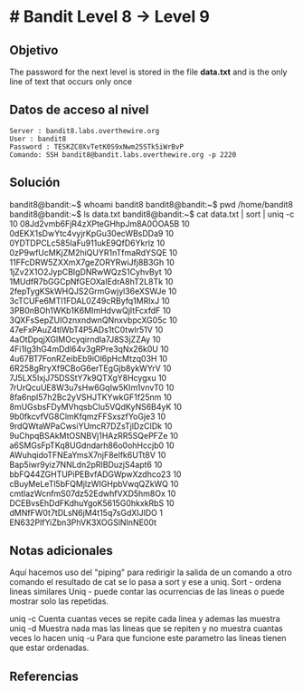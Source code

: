 # # Bandit Level 8 → Level 9
## Objetivo
The password for the next level is stored in the file **data.txt** and is the only line of text that occurs only once
## Datos de acceso al nivel
```
Server : bandit8.labs.overthewire.org
User : bandit8
Password : TESKZC0XvTetK0S9xNwm25STk5iWrBvP
Comando: SSH bandit8@bandit.labs.overthewire.org -p 2220
```
## Solución 
bandit8@bandit:~$ whoami
bandit8
bandit8@bandit:~$ pwd
/home/bandit8
bandit8@bandit:~$ ls
data.txt
bandit8@bandit:~$ cat data.txt | sort | uniq -c
     10 08Jd2vmb6FjR4zXPteGHhpJm8A0OOA5B
     10 0dEKX1sDwYtc4vyjrKpGu30ecWBsDDa9
     10 0YDTDPCLc585IaFu911ukE9QfD6Ykrlz
     10 0zP9wfUcMKjZM2hiQUYR1nTfmaRdYSQE
     10 11FFcDRW5ZXXmX7geZORYRwiJfj8B3Gh
     10 1jZv2X1O2JypCBIgDNRwWQzS1CyhvByt
     10 1MUdfR7bGGCpNfGEOXaIEdrA8hT2L8Tk
     10 2fepTygKSkWHQJS2GrmGwjyl36eXSWJe
     10 3cTCUFe6MTl1FDAL0Z49cRByfq1MRlxJ
     10 3PB0nBOh1WKb1K6MImHdvwQjItFcxfdF
     10 3QXFsSepZUIOznxndwnQNnxvbpcXG05c
     10 47eFxPAuZ4tlWbT4P5ADs1tC0twlr51V
     10 4aOtDpqjXGIMOcyqirndla7J8S3jZZAy
     10 4Fi1Ig3hG4mDdl64v3gRPre3qNx26k0U
     10 4u67BT7FonRZeibEb9iOl6pHcMtzq03H
     10 6R258gRryXf9CBoG6erTEgGjb8ykWYrV
     10 7J5LX5IxjJ75DSStY7k9QTXgY8Hcygxu
     10 7rUrQcuUE8W3u7sHw6GqIw5KIm1vnvT0
     10 8fa6npI57h2Bc2yVSHJTKYwkGF1f25nm
     10 8mUGsbsFDyMVhqsbCIu5VQdKyNS6B4yK
     10 9b0fkcvfVG8ClmKfqmzFFSxszfYoGje3
     10 9rdQWtaWPaCwsiYUmcR7DZsTjlDzCIDk
     10 9uChpqBSAkMtOSNBVj1HAzRR5SQePFZe
     10 a6SMGsFpTKq8UGdndarh86o0ohHccjb0
     10 AWuhqidoTFNEaYmsX7njF8elfk6UTt8V
     10 Bap5iwr9yiz7NNLdn2pRIBDuzjS4apt6
     10 bbFQ44ZGHTUPiPEBvfADGWpwXzdhco23
     10 cBuyMeLeTl5bFQMjlzWIGHpbVwqQZkWQ
     10 cmtlazWcnfmS07dz52EdwhfVXD5hm8Ox
     10 DCEBvsEhDdFKdhuYgoK5615G0hkxkRbS
     10 dMNfFW0t7tDLsN6jM4t15q7sGdXIJlDO
      1 EN632PlfYiZbn3PhVK3XOGSlNInNE00t
## Notas adicionales
Aquí hacemos uso del "piping" para redirigir la salida de un comando a otro comando
el resultado de cat se lo pasa a sort y ese a uniq.
Sort - ordena lineas similares 
Uniq - puede contar las ocurrencias de las lineas o puede mostrar solo las repetidas.

uniq -c Cuenta cuantas veces se repite cada linea y ademas las muestra
uniq -d Muestra nada mas las lineas que se repiten y no muestra cuantas veces lo hacen
uniq -u Para que funcione este parametro las lineas tienen que estar ordenadas.
## Referencias